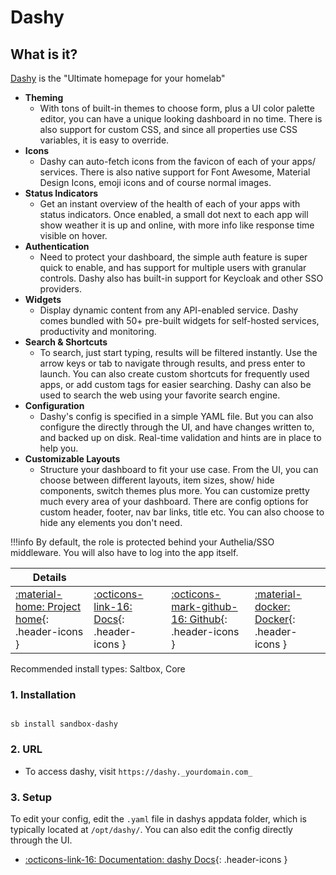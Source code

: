 # Dashy

## What is it?

[Dashy](https://dashy.to/) is the "Ultimate homepage for your homelab"

- **Theming**
  - With tons of built-in themes to choose form, plus a UI color palette editor, you can have a unique looking dashboard in no time. There is also support for custom CSS, and since all properties use CSS variables, it is easy to override.
- **Icons**
  - Dashy can auto-fetch icons from the favicon of each of your apps/ services. There is also native support for Font Awesome, Material Design Icons, emoji icons and of course normal images.
- **Status Indicators**
  - Get an instant overview of the health of each of your apps with status indicators. Once enabled, a small dot next to each app will show weather it is up and online, with more info like response time visible on hover.
- **Authentication**
  - Need to protect your dashboard, the simple auth feature is super quick to enable, and has support for multiple users with granular controls. Dashy also has built-in support for Keycloak and other SSO providers.
- **Widgets**
  - Display dynamic content from any API-enabled service. Dashy comes bundled with 50+ pre-built widgets for self-hosted services, productivity and monitoring.
- **Search & Shortcuts**
  - To search, just start typing, results will be filtered instantly. Use the arrow keys or tab to navigate through results, and press enter to launch. You can also create custom shortcuts for frequently used apps, or add custom tags for easier searching. Dashy can also be used to search the web using your favorite search engine.
- **Configuration**
  - Dashy's config is specified in a simple YAML file. But you can also configure the directly through the UI, and have changes written to, and backed up on disk. Real-time validation and hints are in place to help you.
- **Customizable Layouts**
  - Structure your dashboard to fit your use case. From the UI, you can choose between different layouts, item sizes, show/ hide components, switch themes plus more. You can customize pretty much every area of your dashboard. There are config options for custom header, footer, nav bar links, title etc. You can also choose to hide any elements you don't need.

!!!info
    By default, the role is protected behind your Authelia/SSO middleware. You will also have to log into the app itself.

| Details     |             |             |             |
|-------------|-------------|-------------|-------------|
| [:material-home: Project home](https://dashy.to/){: .header-icons } | [:octicons-link-16: Docs](https://dashy.to/docs){: .header-icons } | [:octicons-mark-github-16: Github](https://github.com/Lissy93/dashy){: .header-icons } | [:material-docker: Docker](https://hub.docker.com/r/lissy93/dashy){: .header-icons }|

Recommended install types: Saltbox, Core

### 1. Installation

``` shell

sb install sandbox-dashy

```

### 2. URL

- To access dashy, visit `https://dashy._yourdomain.com_`

### 3. Setup

To edit your config, edit the `.yaml` file in dashys appdata folder, which is typically located at `/opt/dashy/`. You can also edit the config directly through the UI.

- [:octicons-link-16: Documentation: dashy Docs](https://dashy.to/docs){: .header-icons }
